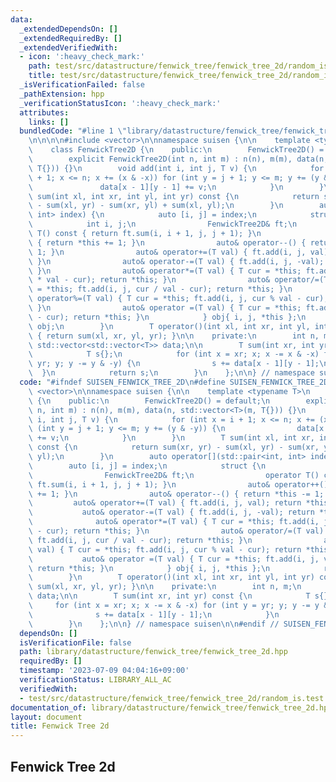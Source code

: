 ```yaml
---
data:
  _extendedDependsOn: []
  _extendedRequiredBy: []
  _extendedVerifiedWith:
  - icon: ':heavy_check_mark:'
    path: test/src/datastructure/fenwick_tree/fenwick_tree_2d/random_is.test.cpp
    title: test/src/datastructure/fenwick_tree/fenwick_tree_2d/random_is.test.cpp
  _isVerificationFailed: false
  _pathExtension: hpp
  _verificationStatusIcon: ':heavy_check_mark:'
  attributes:
    links: []
  bundledCode: "#line 1 \"library/datastructure/fenwick_tree/fenwick_tree_2d.hpp\"\
    \n\n\n\n#include <vector>\n\nnamespace suisen {\n\n    template <typename T>\n\
    \    class FenwickTree2D {\n    public:\n        FenwickTree2D() = default;\n\
    \        explicit FenwickTree2D(int n, int m) : n(n), m(m), data(n, std::vector<T>(m,\
    \ T{})) {}\n        void add(int i, int j, T v) {\n            for (int x = i\
    \ + 1; x <= n; x += (x & -x)) for (int y = j + 1; y <= m; y += (y & -y)) {\n \
    \               data[x - 1][y - 1] += v;\n            }\n        }\n        T\
    \ sum(int xl, int xr, int yl, int yr) const {\n            return sum(xr, yr)\
    \ - sum(xl, yr) - sum(xr, yl) + sum(xl, yl);\n        }\n        auto operator[](std::pair<int,\
    \ int> index) {\n            auto [i, j] = index;\n            struct {\n    \
    \            int i, j;\n                FenwickTree2D& ft;\n                operator\
    \ T() const { return ft.sum(i, i + 1, j, j + 1); }\n                auto& operator++()\
    \ { return *this += 1; }\n                auto& operator--() { return *this -=\
    \ 1; }\n                auto& operator+=(T val) { ft.add(i, j, val); return *this;\
    \ }\n                auto& operator-=(T val) { ft.add(i, j, -val); return *this;\
    \ }\n                auto& operator*=(T val) { T cur = *this; ft.add(i, j, cur\
    \ * val - cur); return *this; }\n                auto& operator/=(T val) { T cur\
    \ = *this; ft.add(i, j, cur / val - cur); return *this; }\n                auto&\
    \ operator%=(T val) { T cur = *this; ft.add(i, j, cur % val - cur); return *this;\
    \ }\n                auto& operator =(T val) { T cur = *this; ft.add(i, j, val\
    \ - cur); return *this; }\n            } obj{ i, j, *this };\n            return\
    \ obj;\n        }\n        T operator()(int xl, int xr, int yl, int yr) const\
    \ { return sum(xl, xr, yl, yr); }\n\n    private:\n        int n, m;\n       \
    \ std::vector<std::vector<T>> data;\n\n        T sum(int xr, int yr) const {\n\
    \            T s{};\n            for (int x = xr; x; x -= x & -x) for (int y =\
    \ yr; y; y -= y & -y) {\n                s += data[x - 1][y - 1];\n          \
    \  }\n            return s;\n        }\n    };\n\n} // namespace suisen\n\n\n"
  code: "#ifndef SUISEN_FENWICK_TREE_2D\n#define SUISEN_FENWICK_TREE_2D\n\n#include\
    \ <vector>\n\nnamespace suisen {\n\n    template <typename T>\n    class FenwickTree2D\
    \ {\n    public:\n        FenwickTree2D() = default;\n        explicit FenwickTree2D(int\
    \ n, int m) : n(n), m(m), data(n, std::vector<T>(m, T{})) {}\n        void add(int\
    \ i, int j, T v) {\n            for (int x = i + 1; x <= n; x += (x & -x)) for\
    \ (int y = j + 1; y <= m; y += (y & -y)) {\n                data[x - 1][y - 1]\
    \ += v;\n            }\n        }\n        T sum(int xl, int xr, int yl, int yr)\
    \ const {\n            return sum(xr, yr) - sum(xl, yr) - sum(xr, yl) + sum(xl,\
    \ yl);\n        }\n        auto operator[](std::pair<int, int> index) {\n    \
    \        auto [i, j] = index;\n            struct {\n                int i, j;\n\
    \                FenwickTree2D& ft;\n                operator T() const { return\
    \ ft.sum(i, i + 1, j, j + 1); }\n                auto& operator++() { return *this\
    \ += 1; }\n                auto& operator--() { return *this -= 1; }\n       \
    \         auto& operator+=(T val) { ft.add(i, j, val); return *this; }\n     \
    \           auto& operator-=(T val) { ft.add(i, j, -val); return *this; }\n  \
    \              auto& operator*=(T val) { T cur = *this; ft.add(i, j, cur * val\
    \ - cur); return *this; }\n                auto& operator/=(T val) { T cur = *this;\
    \ ft.add(i, j, cur / val - cur); return *this; }\n                auto& operator%=(T\
    \ val) { T cur = *this; ft.add(i, j, cur % val - cur); return *this; }\n     \
    \           auto& operator =(T val) { T cur = *this; ft.add(i, j, val - cur);\
    \ return *this; }\n            } obj{ i, j, *this };\n            return obj;\n\
    \        }\n        T operator()(int xl, int xr, int yl, int yr) const { return\
    \ sum(xl, xr, yl, yr); }\n\n    private:\n        int n, m;\n        std::vector<std::vector<T>>\
    \ data;\n\n        T sum(int xr, int yr) const {\n            T s{};\n       \
    \     for (int x = xr; x; x -= x & -x) for (int y = yr; y; y -= y & -y) {\n  \
    \              s += data[x - 1][y - 1];\n            }\n            return s;\n\
    \        }\n    };\n\n} // namespace suisen\n\n#endif // SUISEN_FENWICK_TREE_2D\n"
  dependsOn: []
  isVerificationFile: false
  path: library/datastructure/fenwick_tree/fenwick_tree_2d.hpp
  requiredBy: []
  timestamp: '2023-07-09 04:04:16+09:00'
  verificationStatus: LIBRARY_ALL_AC
  verifiedWith:
  - test/src/datastructure/fenwick_tree/fenwick_tree_2d/random_is.test.cpp
documentation_of: library/datastructure/fenwick_tree/fenwick_tree_2d.hpp
layout: document
title: Fenwick Tree 2d
---
```

## Fenwick Tree 2d